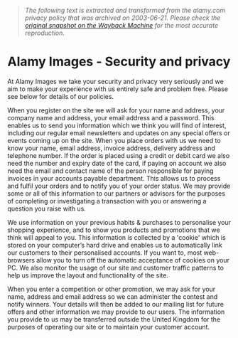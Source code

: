 > *The following text is extracted and transformed from the alamy.com privacy policy that was archived on 2003-06-21. Please check the [original snapshot on the Wayback Machine](https://web.archive.org/web/20030621150127id_/http%3A//www.alamy.com/help/privacy.asp) for the most accurate reproduction.*

# Alamy Images - Security and privacy

At Alamy Images we take your security and privacy very seriously and we aim to make your experience with us entirely safe and problem free. Please see below for details of our policies.

When you register on the site we will ask for your name and address, your company name and address, your email address and a password. This enables us to send you information which we think you will find of interest, including our regular email newsletters and updates on any special offers or events coming up on the site. When you place orders with us we need to know your name, email address, invoice address, delivery address and telephone number. If the order is placed using a credit or debit card we also need the number and expiry date of the card, if paying on account we also need the email and contact name of the person responsible for paying invoices in your accounts payable department. This allows us to process and fulfil your orders and to notify you of your order status. We may provide some or all of this information to our partners or advisors for the purposes of completing or investigating a transaction with you or answering a question you raise with us.

We use information on your previous habits & purchases to personalise your shopping experience, and to show you products and promotions that we think will appeal to you. This information is collected by a 'cookie' which is stored on your computer’s hard drive and enables us to automatically link our customers to their personalised accounts. If you want to, most web-browsers allow you to turn off the automatic acceptance of cookies on your PC. We also monitor the usage of our site and customer traffic patterns to help us improve the layout and functionality of the site.

When you enter a competition or other promotion, we may ask for your name, address and email address so we can administer the contest and notify winners. Your details will then be added to our mailing list for future offers and other information we may provide to our users. The information you provide to us may be transferred outside the United Kingdom for the purposes of operating our site or to maintain your customer account.
